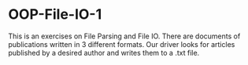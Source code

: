 # OOP-File-IO-1
This is an exercises on File Parsing and File IO. There are documents of publications written in 3 different formats.
Our driver looks for articles published by a desired author and writes them to a .txt file.
